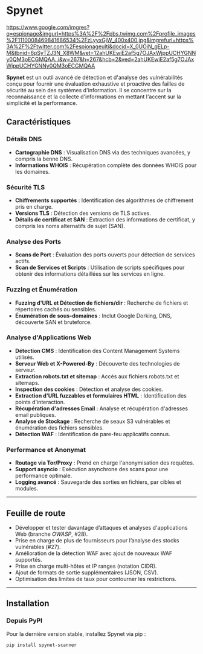 # Spynet

https://www.google.com/imgres?q=espionage&imgurl=https%3A%2F%2Fpbs.twimg.com%2Fprofile_images%2F1110008469841686534%2FzLyyxGjW_400x400.jpg&imgrefurl=https%3A%2F%2Ftwitter.com%2Fespionageulti&docid=X_0UOiN_gELp-M&tbnid=6pSyTZJ3N_X8WM&vet=12ahUKEwiE2af5g7OJAxWjppUCHYGNNy0QM3oECGMQAA..i&w=267&h=267&hcb=2&ved=2ahUKEwiE2af5g7OJAxWjppUCHYGNNy0QM3oECGMQAA

**Spynet** est un outil avancé de détection et d'analyse des vulnérabilités conçu pour fournir une évaluation exhaustive et proactive des failles de sécurité au sein des systèmes d'information. Il se concentre sur la reconnaissance et la collecte d'informations en mettant l'accent sur la simplicité et la performance.

## Caractéristiques

### Détails DNS
- **Cartographie DNS** : Visualisation DNS via des techniques avancées, y compris la benne DNS.
- **Informations WHOIS** : Récupération complète des données WHOIS pour les domaines.

### Sécurité TLS
- **Chiffrements supportés** : Identification des algorithmes de chiffrement pris en charge.
- **Versions TLS** : Détection des versions de TLS actives.
- **Détails de certificat et SAN** : Extraction des informations de certificat, y compris les noms alternatifs de sujet (SAN).

### Analyse des Ports
- **Scans de Port** : Évaluation des ports ouverts pour détection de services actifs.
- **Scan de Services et Scripts** : Utilisation de scripts spécifiques pour obtenir des informations détaillées sur les services en ligne.

### Fuzzing et Énumération
- **Fuzzing d'URL et Détection de fichiers/dir** : Recherche de fichiers et répertoires cachés ou sensibles.
- **Énumération de sous-domaines** : Inclut Google Dorking, DNS, découverte SAN et bruteforce.

### Analyse d'Applications Web
- **Détection CMS** : Identification des Content Management Systems utilisés.
- **Serveur Web et X-Powered-By** : Découverte des technologies de serveur.
- **Extraction robots.txt et sitemap** : Accès aux fichiers robots.txt et sitemaps.
- **Inspection des cookies** : Détection et analyse des cookies.
- **Extraction d'URL fuzzables et formulaires HTML** : Identification des points d'interaction.
- **Récupération d'adresses Email** : Analyse et récupération d'adresses email publiques.
- **Analyse de Stockage** : Recherche de seaux S3 vulnérables et énumération des fichiers sensibles.
- **Détection WAF** : Identification de pare-feu applicatifs connus.

### Performance et Anonymat
- **Routage via Tor/Proxy** : Prend en charge l'anonymisation des requêtes.
- **Support asyncio** : Exécution asynchrone des scans pour une performance optimale.
- **Logging avancé** : Sauvegarde des sorties en fichiers, par cibles et modules.

---

## Feuille de route
- Développer et tester davantage d’attaques et analyses d'applications Web (branche *OWASP*, #28).
- Prise en charge de plus de fournisseurs pour l’analyse des stocks vulnérables (#27).
- Amélioration de la détection WAF avec ajout de nouveaux WAF supportés.
- Prise en charge multi-hôtes et IP ranges (notation CIDR).
- Ajout de formats de sortie supplémentaires (JSON, CSV).
- Optimisation des limites de taux pour contourner les restrictions.

---

## Installation

### Depuis PyPI
Pour la dernière version stable, installez Spynet via pip :

```bash
pip install spynet-scanner
